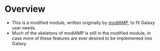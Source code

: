 # Overview
* This is a modified module, written originally by [modlAMP](https://github.com/alexarnimueller/modlamp), to fit Galaxy user needs.
* Much of the skeletons of modlAMP is still in the modified module, in case more of these features are ever desired to be implemented into Galaxy.

